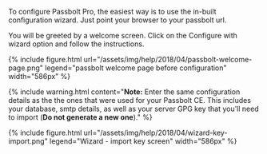 To configure Passbolt Pro, the easiest way is to use the in-built configuration wizard.
Just point your browser to your passbolt url.

You will be greeted by a welcome screen. Click on the Configure with wizard option and follow the instructions.

{% include figure.html
    url="/assets/img/help/2018/04/passbolt-welcome-page.png"
    legend="passbolt welcome page before configuration"
    width="586px"
%}

{% include warning.html
    content="**Note:** Enter the same configuration details as the the ones that were used for your Passbolt CE.
    This includes your database, smtp details, as well as your server GPG key that you'll need to import (**Do not generate a new one**)."
%}

{% include figure.html
    url="/assets/img/help/2018/04/wizard-key-import.png"
    legend="Wizard - import key screen"
    width="586px"
%}